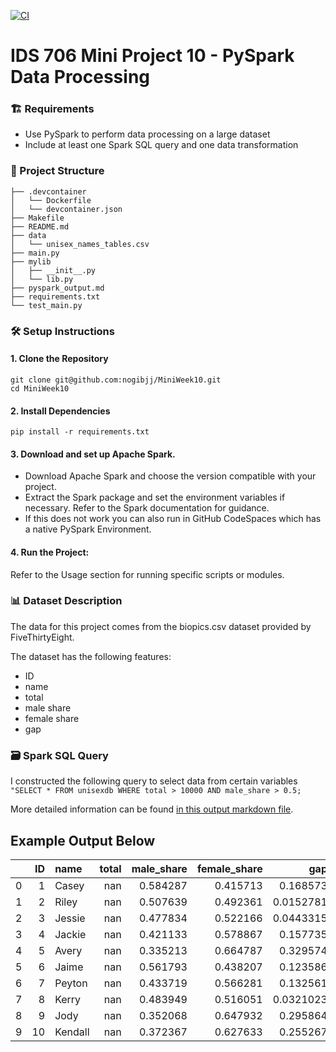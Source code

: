 [![CI](https://github.com/nogibjj/MiniWeek10/actions/workflows/cicd.yml/badge.svg)](https://github.com/nogibjj/MiniWeek10/actions/workflows/cicd.yml)

# IDS 706 Mini Project 10 - PySpark Data Processing

### 🏗️ Requirements
- Use PySpark to perform data processing on a large dataset
- Include at least one Spark SQL query and one data transformation

### 📂 Project Structure
```
├── .devcontainer
│   └── Dockerfile
│   └── devcontainer.json
├── Makefile
├── README.md
├── data
│   └── unisex_names_tables.csv
├── main.py
├── mylib
│   ├── __init__.py
│   └── lib.py
├── pyspark_output.md
├── requirements.txt
└── test_main.py
```

### 🛠️ Setup Instructions
#### 1. Clone the Repository
```
git clone git@github.com:nogibjj/MiniWeek10.git
cd MiniWeek10
```

#### 2. Install Dependencies
```
pip install -r requirements.txt
```

#### 3. Download and set up Apache Spark.
- Download Apache Spark and choose the version compatible with your project.
- Extract the Spark package and set the environment variables if necessary. Refer to the Spark documentation for guidance.
- If this does not work you can also run in GitHub CodeSpaces which has a native PySpark Environment. 

#### 4.	Run the Project:
Refer to the Usage section for running specific scripts or modules.

### 📊 Dataset Description
The data for this project comes from the biopics.csv dataset provided by FiveThirtyEight.

The dataset has the following features:
- ID
- name
- total
- male share
- female share
- gap 

### 🗃️ Spark SQL Query
I constructed the following query to select data from certain variables 
``` "SELECT * FROM unisexdb WHERE total > 10000 AND male_share > 0.5;```


More detailed information can be found [in this output markdown file](pyspark_output.md).

## Example Output Below 

|    |   ID | name    |   total |   male_share |   female_share |       gap |
|---:|-----:|:--------|--------:|-------------:|---------------:|----------:|
|  0 |    1 | Casey   |     nan |     0.584287 |       0.415713 | 0.168573  |
|  1 |    2 | Riley   |     nan |     0.507639 |       0.492361 | 0.0152781 |
|  2 |    3 | Jessie  |     nan |     0.477834 |       0.522166 | 0.0443315 |
|  3 |    4 | Jackie  |     nan |     0.421133 |       0.578867 | 0.157735  |
|  4 |    5 | Avery   |     nan |     0.335213 |       0.664787 | 0.329574  |
|  5 |    6 | Jaime   |     nan |     0.561793 |       0.438207 | 0.123586  |
|  6 |    7 | Peyton  |     nan |     0.433719 |       0.566281 | 0.132561  |
|  7 |    8 | Kerry   |     nan |     0.483949 |       0.516051 | 0.0321023 |
|  8 |    9 | Jody    |     nan |     0.352068 |       0.647932 | 0.295864  |
|  9 |   10 | Kendall |     nan |     0.372367 |       0.627633 | 0.255267  |